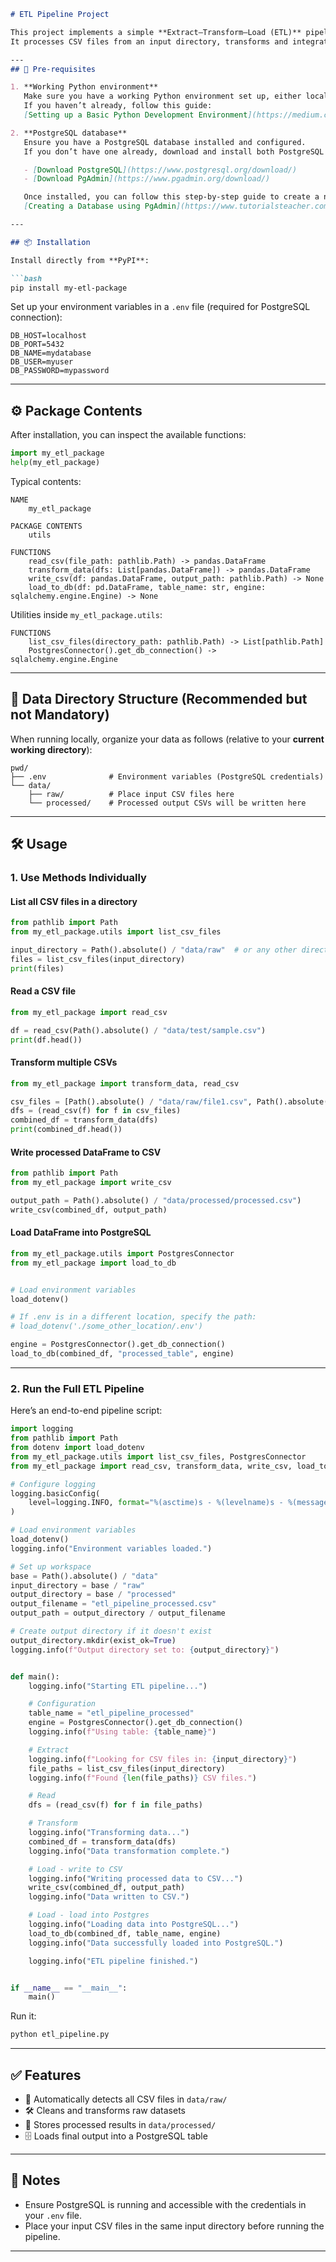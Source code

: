 ```markdown
# ETL Pipeline Project

This project implements a simple **Extract–Transform–Load (ETL)** pipeline using Python.  
It processes CSV files from an input directory, transforms and integrate them into a single dataset, saves the results to an output directory, and loads the final dataset into a PostgreSQL database.

---
## 🔑 Pre-requisites

1. **Working Python environment**  
   Make sure you have a working Python environment set up, either locally or in Jupyter.  
   If you haven’t already, follow this guide:  
   [Setting up a Basic Python Development Environment](https://medium.com/@khhaledahmaad/setting-up-a-basic-python-development-environment-fd67e749825e)

2. **PostgreSQL database**  
   Ensure you have a PostgreSQL database installed and configured.  
   If you don’t have one already, download and install both PostgreSQL and PgAdmin from the official sources below, then use PgAdmin to create your first database:

   - [Download PostgreSQL](https://www.postgresql.org/download/)  
   - [Download PgAdmin](https://www.pgadmin.org/download/)  

   Once installed, you can follow this step-by-step guide to create a new database in PgAdmin:  
   [Creating a Database using PgAdmin](https://www.tutorialsteacher.com/postgresql/create-database)

---

## 📦 Installation

Install directly from **PyPI**:

```bash
pip install my-etl-package
````

Set up your environment variables in a `.env` file (required for PostgreSQL connection):

```env
DB_HOST=localhost
DB_PORT=5432
DB_NAME=mydatabase
DB_USER=myuser
DB_PASSWORD=mypassword
```

---

## ⚙️ Package Contents

After installation, you can inspect the available functions:

```python
import my_etl_package
help(my_etl_package)
```

Typical contents:

```
NAME
    my_etl_package

PACKAGE CONTENTS
    utils

FUNCTIONS
    read_csv(file_path: pathlib.Path) -> pandas.DataFrame
    transform_data(dfs: List[pandas.DataFrame]) -> pandas.DataFrame
    write_csv(df: pandas.DataFrame, output_path: pathlib.Path) -> None
    load_to_db(df: pd.DataFrame, table_name: str, engine: sqlalchemy.engine.Engine) -> None
```

Utilities inside `my_etl_package.utils`:

```
FUNCTIONS
    list_csv_files(directory_path: pathlib.Path) -> List[pathlib.Path]
    PostgresConnector().get_db_connection() -> sqlalchemy.engine.Engine
```

---

## 📂 Data Directory Structure (Recommended but not Mandatory)

When running locally, organize your data as follows (relative to your **current working directory**):

```
pwd/
├── .env              # Environment variables (PostgreSQL credentials)
└── data/
    ├── raw/          # Place input CSV files here
    └── processed/    # Processed output CSVs will be written here
```

---

## 🛠️ Usage

### 1. Use Methods Individually

#### List all CSV files in a directory

```python
from pathlib import Path
from my_etl_package.utils import list_csv_files

input_directory = Path().absolute() / "data/raw"  # or any other directory you stored your input files as a pathlib.Path object
files = list_csv_files(input_directory)
print(files)
```

#### Read a CSV file

```python
from my_etl_package import read_csv

df = read_csv(Path().absolute() / "data/test/sample.csv")
print(df.head())
```

#### Transform multiple CSVs

```python
from my_etl_package import transform_data, read_csv

csv_files = [Path().absolute() / "data/raw/file1.csv", Path().absolute() / "data/raw/file2.csv"]
dfs = (read_csv(f) for f in csv_files)
combined_df = transform_data(dfs)
print(combined_df.head())
```

#### Write processed DataFrame to CSV

```python
from pathlib import Path
from my_etl_package import write_csv

output_path = Path().absolute() / "data/processed/processed.csv")
write_csv(combined_df, output_path)
```

#### Load DataFrame into PostgreSQL

```python
from my_etl_package.utils import PostgresConnector
from my_etl_package import load_to_db


# Load environment variables
load_dotenv()

# If .env is in a different location, specify the path:
# load_dotenv('./some_other_location/.env')

engine = PostgresConnector().get_db_connection()
load_to_db(combined_df, "processed_table", engine)
```

---

### 2. Run the Full ETL Pipeline

Here’s an end-to-end pipeline script:

```python
import logging
from pathlib import Path
from dotenv import load_dotenv
from my_etl_package.utils import list_csv_files, PostgresConnector
from my_etl_package import read_csv, transform_data, write_csv, load_to_db

# Configure logging
logging.basicConfig(
    level=logging.INFO, format="%(asctime)s - %(levelname)s - %(message)s"
)

# Load environment variables
load_dotenv()
logging.info("Environment variables loaded.")

# Set up workspace
base = Path().absolute() / "data"
input_directory = base / "raw"
output_directory = base / "processed"
output_filename = "etl_pipeline_processed.csv"
output_path = output_directory / output_filename

# Create output directory if it doesn't exist
output_directory.mkdir(exist_ok=True)
logging.info(f"Output directory set to: {output_directory}")


def main():
    logging.info("Starting ETL pipeline...")

    # Configuration
    table_name = "etl_pipeline_processed"
    engine = PostgresConnector().get_db_connection()
    logging.info(f"Using table: {table_name}")

    # Extract
    logging.info(f"Looking for CSV files in: {input_directory}")
    file_paths = list_csv_files(input_directory)
    logging.info(f"Found {len(file_paths)} CSV files.")

    # Read
    dfs = (read_csv(f) for f in file_paths)

    # Transform
    logging.info("Transforming data...")
    combined_df = transform_data(dfs)
    logging.info("Data transformation complete.")

    # Load - write to CSV
    logging.info("Writing processed data to CSV...")
    write_csv(combined_df, output_path)
    logging.info("Data written to CSV.")

    # Load - load into Postgres
    logging.info("Loading data into PostgreSQL...")
    load_to_db(combined_df, table_name, engine)
    logging.info("Data successfully loaded into PostgreSQL.")

    logging.info("ETL pipeline finished.")


if __name__ == "__main__":
    main()

```

Run it:

```bash
python etl_pipeline.py
```

---

## ✅ Features

* 🔎 Automatically detects all CSV files in `data/raw/`
* 🛠️ Cleans and transforms raw datasets
* 💾 Stores processed results in `data/processed/`
* 🗄️ Loads final output into a PostgreSQL table

---

## 📝 Notes

* Ensure PostgreSQL is running and accessible with the credentials in your `.env` file.
* Place your input CSV files in the same input directory before running the pipeline.

---

```
